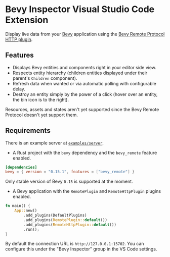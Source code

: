 # Bevy Inspector Visual Studio Code Extension

Display live data from your [Bevy](https://bevyengine.org/) application using the [Bevy Remote Protocol HTTP plugin](https://docs.rs/bevy_remote/latest/bevy_remote/).

## Features

- Displays Bevy entities and components right in your editor side view.
- Respects entity hierarchy (children entities displayed under their parent's `Children` component).
- Refresh data when wanted or via automatic polling with configurable delay.
- Destroy an entity simply by the power of a click (hover over an entity, the bin icon is to the right).

Resources, assets and states aren't yet supported since the Bevy Remote Protocol doesn't yet support them.

## Requirements

There is an example server at [`examples/server`](./examples/server/).

- A Rust project with the `bevy` dependency and the `bevy_remote` feature enabled.

```toml
[dependencies]
bevy = { version = "0.15.1", features = ["bevy_remote"] }
```

Only stable version of Bevy `0.15` is supported at the moment.

- A Bevy application with the `RemotePlugin` and `RemoteHttpPlugin` plugins enabled.

```rust
fn main() {
    App::new()
        .add_plugins(DefaultPlugins)
        .add_plugins(RemotePlugin::default())
        .add_plugins(RemoteHttpPlugin::default())
        .run();
}
```

By default the connection URL is `http://127.0.0.1:15702`. You can configure this under the "Bevy Inspector" group in the VS Code settings.
